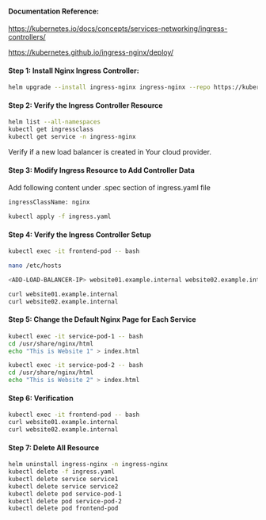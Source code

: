 #### Documentation Reference:

https://kubernetes.io/docs/concepts/services-networking/ingress-controllers/

https://kubernetes.github.io/ingress-nginx/deploy/


#### Step 1: Install Nginx Ingress Controller:
```sh
helm upgrade --install ingress-nginx ingress-nginx --repo https://kubernetes.github.io/ingress-nginx --namespace ingress-nginx --create-namespace
```

#### Step 2: Verify the Ingress Controller Resource
```sh
helm list --all-namespaces
kubectl get ingressclass
kubectl get service -n ingress-nginx
```
Verify if a new load balancer is created in Your cloud provider.

#### Step 3: Modify Ingress Resource to Add Controller Data

Add following content under .spec section of ingress.yaml file
```sh
ingressClassName: nginx
```

```sh
kubectl apply -f ingress.yaml
```

#### Step 4: Verify the Ingress Controller Setup
```sh
kubectl exec -it frontend-pod -- bash
```
```sh
nano /etc/hosts
```
```sh
<ADD-LOAD-BALANCER-IP> website01.example.internal website02.example.internal
```

```sh
curl website01.example.internal
curl website02.example.internal
```

#### Step 5: Change the Default Nginx Page for Each Service

```sh
kubectl exec -it service-pod-1 -- bash
cd /usr/share/nginx/html
echo "This is Website 1" > index.html
```
```sh
kubectl exec -it service-pod-2 -- bash
cd /usr/share/nginx/html
echo "This is Website 2" > index.html
```

#### Step 6: Verification

```sh
kubectl exec -it frontend-pod -- bash
curl website01.example.internal
curl website02.example.internal
```
#### Step 7: Delete All Resource

```sh
helm uninstall ingress-nginx -n ingress-nginx
kubectl delete -f ingress.yaml
kubectl delete service service1
kubectl delete service service2
kubectl delete pod service-pod-1
kubectl delete pod service-pod-2
kubectl delete pod frontend-pod
```
